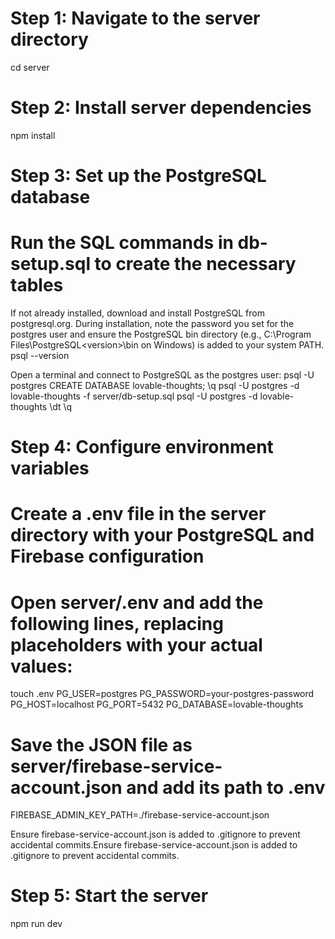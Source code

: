 # Step 1: Navigate to the server directory
cd server

# Step 2: Install server dependencies
npm install


# Step 3: Set up the PostgreSQL database
# Run the SQL commands in db-setup.sql to create the necessary tables
If not already installed, download and install PostgreSQL from postgresql.org. During installation, note the password you set for the postgres user and ensure the PostgreSQL bin directory (e.g., C:\Program Files\PostgreSQL\<version>\bin on Windows) is added to your system PATH.
psql --version

Open a terminal and connect to PostgreSQL as the postgres user:
psql -U postgres
CREATE DATABASE lovable-thoughts;
\q
psql -U postgres -d lovable-thoughts -f server/db-setup.sql
psql -U postgres -d lovable-thoughts
\dt
\q


# Step 4: Configure environment variables
# Create a .env file in the server directory with your PostgreSQL and Firebase configuration
# Open server/.env and add the following lines, replacing placeholders with your actual values:
touch .env
PG_USER=postgres
PG_PASSWORD=your-postgres-password
PG_HOST=localhost
PG_PORT=5432
PG_DATABASE=lovable-thoughts

# Save the JSON file as server/firebase-service-account.json and add its path to .env
FIREBASE_ADMIN_KEY_PATH=./firebase-service-account.json

Ensure firebase-service-account.json is added to .gitignore to prevent accidental commits.Ensure firebase-service-account.json is added to .gitignore to prevent accidental commits.

# Step 5: Start the server
npm run dev
